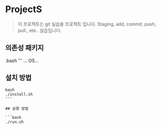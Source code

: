 # ProjectS

> 이 프로젝트는 git 실습용 프로젝트 입니다.
> Staging, add, commit, push, pull.,
ete.. 실습입니다.

## 의존성 패키지
.bash
'''
...
OS...
## 설치 방법
```
bash
./install.sh
'''

## 실행 방법

```bash
./run.sh